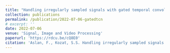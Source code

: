 ```yaml
---
title: "Handling irregularly sampled signals with gated temporal convolutional networks"
collection: publications
permalink: /publication/2022-07-06-gatedtcn
# excerpt: ''
date: 2022-07-06
venue: 'Signal, Image and Video Processing'
paperurl: 'https://rdcu.be/cQ8E0'
citation: 'Aslan, F., Kozat, S.S. Handling irregularly sampled signals with gated temporal convolutional networks. SIViP (2022). https://doi.org/10.1007/s11760-022-02292-2'
---
```


<!-- Recommended citation: Aslan, F., Kozat, S.S. Handling irregularly sampled signals with gated temporal convolutional networks. SIViP (2022). https://doi.org/10.1007/s11760-022-02292-2 -->
